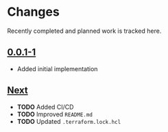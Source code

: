 # Changes
Recently completed and planned work is tracked here.

## [0.0.1-1](.)
- Added initial implementation

## [Next](.)
- **TODO** Added CI/CD
- **TODO** Improved `README.md`
- **TODO** Updated `.terraform.lock.hcl`
